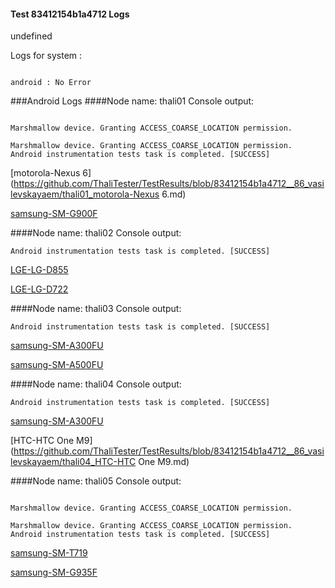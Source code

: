 #### Test 83412154b1a4712 Logs

undefined

Logs for system : 
```

android : No Error
```


###Android Logs
####Node name: thali01
Console output:
```

Marshmallow device. Granting ACCESS_COARSE_LOCATION permission.

Marshmallow device. Granting ACCESS_COARSE_LOCATION permission.
Android instrumentation tests task is completed. [SUCCESS]
```
[motorola-Nexus 6](https://github.com/ThaliTester/TestResults/blob/83412154b1a4712__86_vasilevskayaem/thali01_motorola-Nexus 6.md)

[samsung-SM-G900F](https://github.com/ThaliTester/TestResults/blob/83412154b1a4712__86_vasilevskayaem/thali01_samsung-SM-G900F.md)

####Node name: thali02
Console output:
```
Android instrumentation tests task is completed. [SUCCESS]
```
[LGE-LG-D855](https://github.com/ThaliTester/TestResults/blob/83412154b1a4712__86_vasilevskayaem/thali02_LGE-LG-D855.md)

[LGE-LG-D722](https://github.com/ThaliTester/TestResults/blob/83412154b1a4712__86_vasilevskayaem/thali02_LGE-LG-D722.md)

####Node name: thali03
Console output:
```
Android instrumentation tests task is completed. [SUCCESS]
```
[samsung-SM-A300FU](https://github.com/ThaliTester/TestResults/blob/83412154b1a4712__86_vasilevskayaem/thali03_samsung-SM-A300FU.md)

[samsung-SM-A500FU](https://github.com/ThaliTester/TestResults/blob/83412154b1a4712__86_vasilevskayaem/thali03_samsung-SM-A500FU.md)

####Node name: thali04
Console output:
```
Android instrumentation tests task is completed. [SUCCESS]
```
[samsung-SM-A300FU](https://github.com/ThaliTester/TestResults/blob/83412154b1a4712__86_vasilevskayaem/thali04_samsung-SM-A300FU.md)

[HTC-HTC One M9](https://github.com/ThaliTester/TestResults/blob/83412154b1a4712__86_vasilevskayaem/thali04_HTC-HTC One M9.md)

####Node name: thali05
Console output:
```

Marshmallow device. Granting ACCESS_COARSE_LOCATION permission.

Marshmallow device. Granting ACCESS_COARSE_LOCATION permission.
Android instrumentation tests task is completed. [SUCCESS]
```
[samsung-SM-T719](https://github.com/ThaliTester/TestResults/blob/83412154b1a4712__86_vasilevskayaem/thali05_samsung-SM-T719.md)

[samsung-SM-G935F](https://github.com/ThaliTester/TestResults/blob/83412154b1a4712__86_vasilevskayaem/thali05_samsung-SM-G935F.md)


